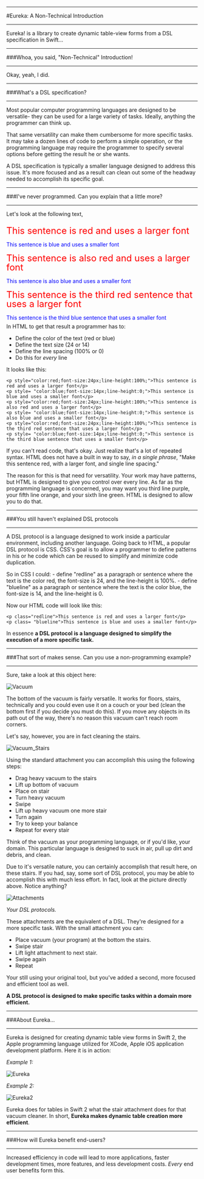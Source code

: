 ___
#Eureka: A Non-Technical Introduction
___

Eureka! is a library to create dynamic table-view forms from a DSL specification in Swift...

___
###Whoa, you said, "Non-Technical" Introduction!
___

Okay, yeah, I did.

___
###What's a DSL specification?
___

Most popular computer programming languages are designed to be versatile- they can be used for a large variety of tasks.  Ideally, anything the programmer can think up.

That same versatility can make them cumbersome for more specific tasks.  It may take a dozen lines of code to perform a simple operation, or the programming language may require the programmer to specify several options before getting the result he or she wants.

A DSL specification is typically a smaller language designed to address this issue.  It's more focused and as a result can clean out some of the headway needed to accomplish its specific goal.

___
###I've never programmed.  Can you explain that a little more?
___

Let's look at the following text,

<p style="color:red;font-size:24px;line-height:100%;">This sentence is red and uses a larger font</p>
<p style= "color:blue;font-size:14px;line-height:0;">This sentence is blue and uses a smaller font</p>
<p style="color:red;font-size:24px;line-height:100%;">This sentence is also red and uses a larger font</p>
<p style= "color:blue;font-size:14px;line-height:0;">This sentence is also blue and uses a smaller font</p>
<p style="color:red;font-size:24px;line-height:100%;">This sentence is the third red sentence that uses a larger font</p>
<p style= "color:blue;font-size:14px;line-height:0;">This sentence is the third blue sentence that uses a smaller font</p>



In HTML to get that result a programmer has to:
- Define the color of the text (red or blue)
- Define the text size (24 or 14)
- Define the line spacing (100% or 0)
- Do  this for *every* line

It looks like this:

	<p style="color:red;font-size:24px;line-height:100%;">This sentence is red and uses a larger font</p>
	<p style= "color:blue;font-size:14px;line-height:0;">This sentence is blue and uses a smaller font</p>
	<p style="color:red;font-size:24px;line-height:100%;">This sentence is also red and uses a larger font</p>
	<p style= "color:blue;font-size:14px;line-height:0;">This sentence is also blue and uses a smaller font</p>
	<p style="color:red;font-size:24px;line-height:100%;">This sentence is the third red sentence that uses a larger font</p>
	<p style= "color:blue;font-size:14px;line-height:0;">This sentence is the third blue sentence that uses a smaller font</p>

If you can't read code, that's okay.  Just realize that's a lot of repeated syntax.  HTML does not have a built in way to say, *in a single phrase*, "Make this sentence red, with a larger font, and single line spacing."

The reason for this is that  need for versatility.  Your work may have patterns, but HTML is designed to give you control over every line.  As far as the programming language is concerned, you may want you third line purple, your fifth line orange, and your sixth line green.  HTML is designed to allow you to do that.

___
###You still haven't explained DSL protocols
___

A DSL protocol is a language designed to work inside a particular environment, including another language.  Going back to HTML, a popular DSL protocol is CSS.  CSS's goal is to allow a programmer to define patterns in his or he code which can be reused to simplify and minimize code duplication.

So in CSS I could:
	- define "redline" as a paragraph or sentence where the text is the color red, the font-size is 24, and the line-height is 100%.
	- define "blueline" as a paragraph or sentence where the text is the color blue, the font-size is 14, and the line-height is 0.

Now our HTML code will look like this:

	<p class="redline">This sentence is red and uses a larger font</p>
	<p class= "blueline">This sentence is blue and uses a smaller font</p>

In essence **a DSL protocol is a language designed to simplify the execution of a more specific task.**

___
###That sort of makes sense.  Can you use a non-programming example?
___

Sure, take a look at this object here:

![Vacuum](http://i.imgur.com/rCh30L7m.png)

The bottom of the vacuum is fairly versatile.  It works for floors, stairs, technically and you could even use it on a couch or your bed (clean the bottom first if you decide you must do this).  If you move any objects in its path out of the way, there's no reason this vacuum can't reach room corners.

Let's say, however, you are in fact cleaning the stairs.

![Vacuum_Stairs](http://i.imgur.com/M9SKNDe.jpg)

Using the standard attachment you can accomplish this using the following steps:

- Drag heavy vacuum to the stairs
- Lift up bottom of vacuum
- Place on stair
- Turn heavy vacuum
- Swipe
- Lift up heavy vacuum one more stair
- Turn again
- Try to keep your balance
- Repeat for every stair

Think of the vacuum as your programming language, or if you'd like, your domain.  This particular language is designed to suck in air, pull up dirt and debris, and clean.

Due to it's versatile nature, you can certainly accomplish that result here, on these stairs.  If you had, say, some sort of DSL protocol, you may be able to accomplish this with much less effort.  In fact, look at the picture directly above.  Notice anything?

![Attachments](http://i.imgur.com/fvYBfbCm.jpg)

*Your DSL protocols.*

These attachments are the equivalent of a DSL.  They're designed for a more specific task.  With the small attachment you can:

- Place vacuum (your program) at the bottom the stairs.
- Swipe stair
- Lift light attachment to next stair.
- Swipe again
- Repeat

Your still using your original tool, but you've added a second, more focused and efficient tool as well.

**A DSL protocol is designed to make specific tasks within a domain more efficient.**

___
###About Eureka...
___

Eureka is designed for creating dynamic table view forms in Swift 2, the Apple programming language utilized for XCode, Apple iOS application development platform.  Here it is in action:

*Example 1:*

![Eureka](https://github.com/xmartlabs/Eureka/raw/master/Example/Media/EurekaAlertRow.gif)

*Example 2:*

![Eureka2](https://github.com/xmartlabs/Eureka/raw/master/Example/Media/EurekaLocationRow.gif)

Eureka does for tables in Swift 2 what the stair attachment does for that vacuum cleaner.  In short, **Eureka makes dynamic table creation more efficient**.

___
###How will Eureka benefit end-users?
___

Increased efficiency in code will lead to more applications, faster development times, more features, and less development costs.  *Every* end user benefits form this.
